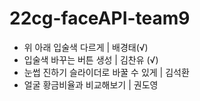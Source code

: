 # 22cg-faceAPI-team9
- 위 아래 입술색 다르게 | 배경태(√)
- 입술색 바꾸는 버튼 생성 | 김찬유 (√)
- 눈썹 진하기 슬라이더로 바꿀 수 있게 | 김석환
- 얼굴 황금비율과 비교해보기 | 권도영
